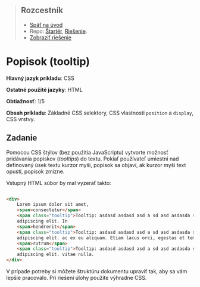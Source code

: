 <div class="hidden">

> ## Rozcestník
> - [Späť na úvod](../../README.md)
> - Repo: [Štartér](/../../tree/main/css/tooltip-css), [Riešenie](/../../tree/solution/css/tooltip-css).
> - [Zobraziť riešenie](riesenie.md)
</div>

# Popisok (tooltip)
<div class="info"> 

**Hlavný jazyk príkladu**: CSS

**Ostatné použité jazyky**: HTML

**Obtiažnosť**: 1/5

**Obsah príkladu**: Základné CSS selektory, CSS vlastnosti `position` a `display`, CSS vrstvy.
</div>

## Zadanie

Pomocou CSS štýlov (bez použitia JavaScriptu) vytvorte možnosť pridávania popiskov (*tooltips*) do textu. Pokiaľ používateľ umiestni nad definovaný úsek textu kurzor myši, popisok sa objaví, ak kurzor myši text opustí, popisok zmizne.

Vstupný HTML súbor by mal vyzerať takto:

```html

<div>
    Lorem ipsum dolor sit amet,
    <span>consectetur</span>
    <span class="tooltip">Tooltip: asdasd asdasd asd a sd asd asdasda sda</span>
    adipiscing elit. In
    <span>hendrerit</span>
    <span class="tooltip">Tooltip: asdasd asdasd asd a sd asd asdasda sda</span>
    adipiscing elit. ac ex eu aliquam. Etiam lacus orci, egestas et tempor at,
    <span>rutrum</span>
    <span class="tooltip">Tooltip: asdasd asdasd asd a sd asd asdasda sda</span>
    adipiscing elit. vitae nulla.
</div>
```

V prípade potreby si môžete štruktúru dokumentu upraviť tak, aby sa vám lepšie pracovalo. Pri riešení úlohy použite výhradne CSS.
